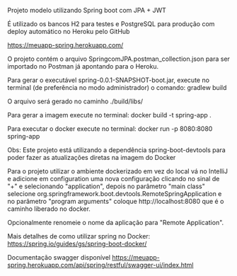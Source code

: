 Projeto modelo utilizando Spring boot com JPA + JWT

É utilizado os bancos H2 para testes e PostgreSQL para produção com deploy automático no Heroku pelo GitHub

https://meuapp-spring.herokuapp.com/

O projeto contém o arquivo SpringcomJPA.postman_collection.json para ser importado no Postman já apontando para o Heroku.

Para gerar o executável spring-0.0.1-SNAPSHOT-boot.jar, execute no terminal (de preferência no modo administrador) o comando: gradlew build

O arquivo será gerado no caminho ./build/libs/

Para gerar a imagem execute no terminal: docker build -t spring-app .

Para executar o docker execute no terminal: docker run -p 8080:8080 spring-app

Obs: Este projeto está utilizando a dependência spring-boot-devtools para poder fazer as atualizações diretas na imagem do Docker

Para o projeto utilizar o ambiente dockerizado em vez do local vá no IntelliJ e adicione em configuration uma nova configuração 
clicando no sinal de "+" e selecionando "application", depois no parâmetro "main class" selecione 
org.springframework.boot.devtools.RemoteSpringApplication e no parâmetro "program arguments" 
coloque http://localhost:8080 que é o caminho liberado no docker.

Opcionalmente renomeie o nome da aplicação para "Remote Application".

Mais detalhes de como utilizar spring no Docker: https://spring.io/guides/gs/spring-boot-docker/

Documentação swagger disponível https://meuapp-spring.herokuapp.com/api/spring/restful/swagger-ui/index.html
                                
